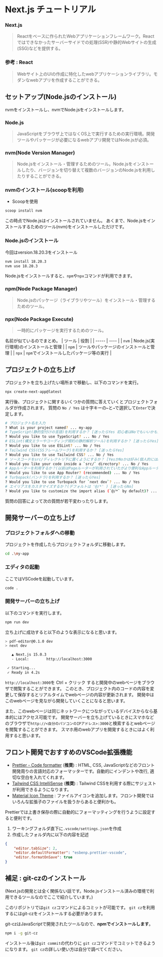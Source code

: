 # Next.js チュートリアル

### Next.js
> Reactをベースに作られたWebアプリケーションフレームワーク。Reactではできなかったサーバーサイドでの処理(SSR)や静的Webサイトの生成(SSG)などを提供する。

### 参考 : React
> Webサイト上のUIの作成に特化したwebアプリケーションライブラリ。モダンなwebアプリを作成することができる。

## セットアップ(Node.jsのインストール)
nvmをインストールし、nvmでNode.jsをインストールします。

### Node.js
> JavaScriptをブラウザ上ではなくOS上で実行するための実行環境。開発ツールやパッケージが必要になるwebアプリ開発ではNode.jsが必須。

### nvm(Node Version Manager)
> Node.jsをインストール・管理するためのツール。Node.jsをインストールしたり、バージョンを切り替えて複数のバージョンのNode.jsを利用したりすることができる。

### nvmのインストール(scoopを利用)
- Scoopを使用
```bash
scoop install nvm
```

この時点でNode.jsはインストールされていません。
あくまで、Node.jsをインストールするためのツール(nvm)をインストールしただけです。

### Node.jsのインストール
今回はversion.18.20.3をインストール
```bash
nvm install 18.20.3
nvm use 18.20.3
```

Node.jsをインストールすると、`npm`や`npx`コマンドが利用できます。

### npm(Node Package Manager)
> Node.jsのパッケージ（ライブラリやツール）をインストール・管理するためのツール。


### npx(Node Package Execute)
> 一時的にパッケージを実行するためのツール。

名前が似ているのでまとめ。
| ツール | 役割 |
| ----- | ---- |
| `nvm` | Node.js(実行環境)のインストールと管理 |
| `npm` | ツールやパッケージのインストールと管理 |
| `npx` | `npm`でインストールしたパッケージ等の実行 |

## プロジェクトの立ち上げ
プロジェクトを立ち上げたい場所まで移動し、以下のコマンドを実行。
```bash
npx create-next-app@latest
```

実行後、プロジェクトに関するいくつかの質問に答えていくとプロジェクトフォルダが作成されます。
質問の `No / Yes` は十字キーの`←`と`→`で選択して`Enter`で決定します。
```bash
# プロジェクト名を入力
? What is your project named? ... my-app
# TypeScript(静的型付けの言語)を利用するか？ [迷ったらYes 初心者はNoでもいいかも]
? Would you like to use TypeScript? ... No / Yes
# ESLint(構文エラーやコーディング規約の静的解析ツール)を利用するか？ [迷ったらYes]
? Would you like to use ESLint? ... No / Yes
# Tailwind CSS(CSSフレームワーク)を利用するか？ [迷ったらYes]
? Would you like to use Tailwind CSS? ... No / Yes
# ソースコードをsrc/ディレクトリ下に置くようにするか？ [YesかNoかは好み(個人的にはNo)]
? Would you like your code inside a `src/` directory? ... No / Yes
# Appルーターを利用するか？(以前はPageルーターが利用されていたがより便利なAppルーターが追加された) [迷ったらYes]
? Would you like to use App Router? (recommended) ... No / Yes
# Turbopack(バンドラ)を利用するか？ [迷ったらYes]
? Would you like to use Turbopack for `next dev`? ... No / Yes
# エイリアスをカスタマイズするか？(デフォルトは '@/*' ) [迷ったらNo]
? Would you like to customize the import alias (`@/*` by default)? ... No / Yes
```
質問の回答によって次の質問が若干変わったりします。

## 開発サーバーの立ち上げ

### プロジェクトフォルダへの移動
プロジェクトを作成したらプロジェクトフォルダに移動します。
```bash
cd .\my-app
```

### エディタの起動
ここではVSCodeを起動しています。
```bash
code .
```

### 開発サーバーの立ち上げ
以下のコマンドを実行します。
```bash
npm run dev
```

立ち上げに成功すると以下のような表示になると思います。
```bash
> pdf-editor@0.1.0 dev
> next dev

   ▲ Next.js 15.0.3
   - Local:        http://localhost:3000

 ✓ Starting...
 ✓ Ready in 4.2s
```

`http://localhost:3000`を Ctrl + クリック すると開発中のwebページをブラウザで閲覧することができます。
このとき、プロジェクト内のコードの内容を変更して保存するとリアルタイムでwebページの内容が更新されます。
開発中はこのwebページを見ながら開発していくことになると思います。

また、このwebページは同じネットワークにつながっているデバイスからなら基本的にはアクセス可能です。
開発サーバーを立ち上げているときにスマホなどのブラウザで`http://<自分のパソコンのIPアドレス>:3000`と検索するとwebページを閲覧することができます。
スマホ用のwebアプリを開発するときにはよく利用すると思います。

## フロント開発でおすすめのVSCode拡張機能
- [Prettier - Code formatter](https://marketplace.visualstudio.com/items?itemName=esbenp.prettier-vscode) (**推奨**) : HTML, CSS, JavaScriptなどのフロント開発周りの言語対応のフォーマッターです。自動的にインデントや改行, 適切な空白を入れてくれます。
- [Tailwind CSS IntelliSense](https://marketplace.visualstudio.com/items?itemName=bradlc.vscode-tailwindcss) (**推奨**) : Tailwind CSSを利用する際にサジェストが利用できるようになります。
- [Material Icon Theme](https://marketplace.visualstudio.com/items?itemName=PKief.material-icon-theme) : ファイルアイコンを追加します。フロント開発ではいろんな拡張子のファイルを扱うからあると便利かも。

Prettierでは上書き保存の際に自動的にフォーマッティングを行うように設定すると便利です。
1. ワーキングフォルダ直下に`.vscode/settings.json`を作成
1. 作成したフォルダ内に以下の内容を記述
```json
{
    "editor.tabSize": 2,
    "editor.defaultFormatter": "esbenp.prettier-vscode",
    "editor.formatOnSave": true
}
```

## 補足 : git-czのインストール
(Next.jsの開発とは全く関係ない話です。Node.jsインストール済みの環境で利用できるツールなのでここで紹介しています。)

このリポジトリでは`git cz`コマンドによるコミットが可能です。
`git cz`を利用するにはgit-czをインストールする必要があります。

git-czはJavaScriptで開発されたツールなので、**npmでインストールします**。
```bash
npm i -g git-cz
```

インストール後は`git commit`の代わりに `git cz`コマンドでコミットできるようになります。
`git cz`の詳しい使い方は自分で調べてください。
